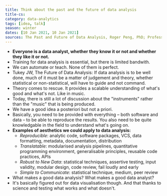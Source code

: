 ```yaml
---
title: Think about the past and the future of data analysis
title-cs: 
category: data-analytics
tags: [idea, talk]
season: winter
dates: [10 Jan 2021, 10 Jan 2021]
sources: The Past and Future of Data Analysis, Roger Peng, PhD; Professor of Biostatistics, https://youtu.be/qFtJaq4TlqE
---
```


* **Everyone is a data analyst, whether they know it or not and whether they like it or not.**
* Training for data analysis is essential, but there is limited bandwith.
* We can automate or teach. None of them is perfect.
* Tukey JW, The Future of Data Analysis: If data analysis is to be well done, much of it must be a matter of judgement and theory, whether statistical or non-statistical, will have to guide and not command.
* Theory comes to rescue. It provides a scalable understanding of what's good and what's not. Like in music.
* Today, there is still a lot of discussion about the "instruments" rather than the "music" that is being produced.
* We have a good idea a posteriori but not a priori.
* Basically, you need to be provided with everything – both software and data – to be able to reproduce the results. You also need to be quite knowledgable in the field to understand what's going on.
* **Examples of aesthetics we could apply to data analysis:**
	* *Reproducible*: analytic code, software packages, VCS, data formatting, metadata, documentation, distribution
	* *Translatable*: modularised analysis pipelines, quantitative programming environment, generalisable principles, reusable code practices, APIs
	* *Robust to New Data*: statistical techniques, assertive testing, input validity, modular design, code review, fail loudly and early
	* *Simple to Communicate*: statistical technique, medium, peer review
* What makes a good data analysis? What makes a good data analyst?
* It's basically figured out for data visualisation though. And that thanks to science and testing what works and what doesn't.
